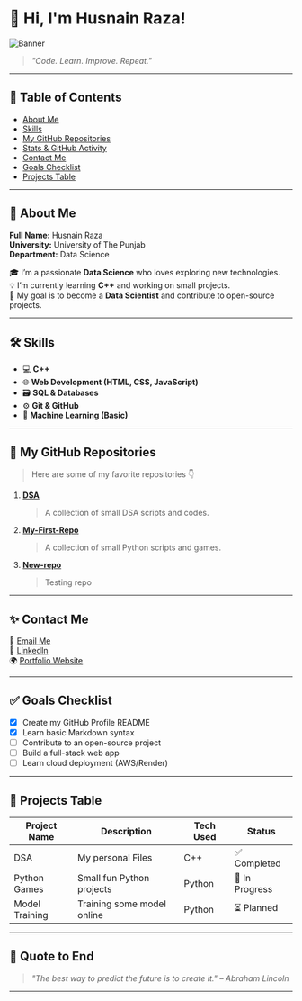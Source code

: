 # 🌟 Hi, I'm Husnain Raza!
![Banner](https://media.giphy.com/media/qgQUggAC3Pfv687qPC/giphy.gif)

> *"Code. Learn. Improve. Repeat."*  

---

## 🧭 Table of Contents
- [About Me](#-about-me)
- [Skills](#%EF%B8%8F-skills)
- [My GitHub Repositories](#-my-github-repositories)
- [Stats & GitHub Activity](#-stats--github-activity)
- [Contact Me](#-contact-me)
- [Goals Checklist](#-goals-checklist)
- [Projects Table](#-projects-table)

---

## 🧭 About Me

**Full Name:** Husnain Raza  
**University:** University of The Punjab   
**Department:** Data Science 

🎓 I’m a passionate **Data Science** who loves exploring new technologies.  
💡 I’m currently learning **C++** and working on small projects.  
🚀 My goal is to become a **Data Scientist** and contribute to open-source projects.  

---

## 🛠️ Skills

- 💻 **C++**
- 🌐 **Web Development (HTML, CSS, JavaScript)**
- 🗃️ **SQL & Databases**
- ⚙️ **Git & GitHub**
- 🤖 **Machine Learning (Basic)**

---

## 📂 My GitHub Repositories

> Here are some of my favorite repositories 👇

1. [**DSA**](https://github.com/husnain3233/DSA)  
   > A collection of small DSA scripts and codes.  

2. [**My-First-Repo**](https://github.com/husnain3233/myfirstrepo)  
   > A collection of small Python scripts and games.  

3. [**New-repo**](https://github.com/husnain3233/new-repo)  
   > Testing repo  

---

## ✨ Contact Me

📧 [Email Me](mailto:chhusnain3233@gmail.com)  
🔗 [LinkedIn](https://www.linkedin.com/in/husnain-raza-436265385?utm_source=share&utm_campaign=share_via&utm_content=profile&utm_medium=android_app)  
🌍 [Portfolio Website](https://github.com/husnain3233)

---

## ✅ Goals Checklist

- [x] Create my GitHub Profile README  
- [x] Learn basic Markdown syntax  
- [ ] Contribute to an open-source project  
- [ ] Build a full-stack web app  
- [ ] Learn cloud deployment (AWS/Render)

---

## 🧭 Projects Table

| Project Name | Description | Tech Used | Status |
|---------------|-------------|------------|---------|
| DSA | My personal Files | C++ | ✅ Completed |
| Python Games | Small fun Python projects | Python | 🔄 In Progress |
| Model Training | Training some model online | Python | ⏳ Planned |

---

## 💬 Quote to End

> *"The best way to predict the future is to create it." – Abraham Lincoln*

---


